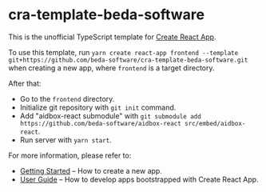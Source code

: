 # cra-template-beda-software

This is the unofficial TypeScript template for [Create React App](https://github.com/facebook/create-react-app).

To use this template, run `yarn create react-app frontend --template git+https://github.com/beda-software/cra-template-beda-software.git` when creating a new app, where `frontend` is a target directory.

After that:
* Go to the `frontend` directory.
* Initialize git repository with `git init` command.
* Add "aidbox-react submodule" with `git submodule add https://github.com/beda-software/aidbox-react src/embed/aidbox-react`.
* Run server with `yarn start`.


For more information, please refer to:

- [Getting Started](https://create-react-app.dev/docs/getting-started) – How to create a new app.
- [User Guide](https://create-react-app.dev) – How to develop apps bootstrapped with Create React App.
